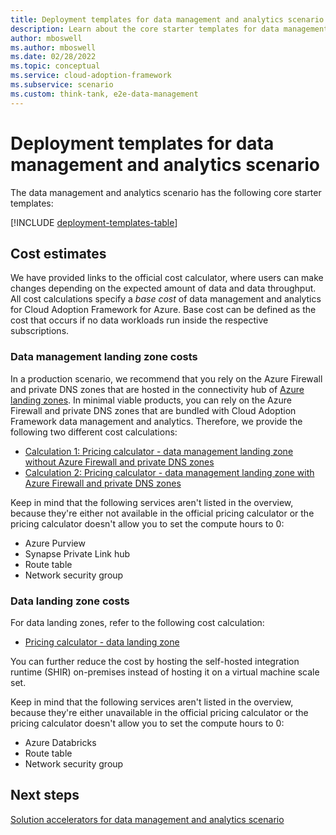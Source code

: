 ```yaml
---
title: Deployment templates for data management and analytics scenario deployments
description: Learn about the core starter templates for data management and analytics scenario deployments.
author: mboswell
ms.author: mboswell
ms.date: 02/28/2022
ms.topic: conceptual
ms.service: cloud-adoption-framework
ms.subservice: scenario
ms.custom: think-tank, e2e-data-management
---
```


# Deployment templates for data management and analytics scenario

The data management and analytics scenario has the following core starter templates:

[!INCLUDE [deployment-templates-table](../includes/deployment-templates-table.md)]

## Cost estimates

We have provided links to the official cost calculator, where users can make changes depending on the expected amount of data and data throughput. All cost calculations specify a *base cost* of data management and analytics for Cloud Adoption Framework for Azure. Base cost can be defined as the cost that occurs if no data workloads run inside the respective subscriptions.

### Data management landing zone costs

In a production scenario, we recommend that you rely on the Azure Firewall and private DNS zones that are hosted in the connectivity hub of [Azure landing zones](https://github.com/Azure/Enterprise-Scale). In minimal viable products, you can rely on the Azure Firewall and private DNS zones that are bundled with Cloud Adoption Framework data management and analytics. Therefore, we provide the following two different cost calculations:

- [Calculation 1: Pricing calculator - data management landing zone without Azure Firewall and private DNS zones](https://azure.com/e/ebb7508a6d78487b9a1583878d0948cc)
- [Calculation 2: Pricing calculator - data management landing zone with Azure Firewall and private DNS zones](https://azure.com/e/658478643d4b46fdbf8b1972c4b0704b)

Keep in mind that the following services aren't listed in the overview, because they're either not available in the official pricing calculator or the pricing calculator doesn't allow you to set the compute hours to 0:

- Azure Purview
- Synapse Private Link hub
- Route table
- Network security group

### Data landing zone costs

For data landing zones, refer to the following cost calculation:

- [Pricing calculator - data landing zone](https://azure.com/e/55cb6feafcc24cec8cfeb10486d54ab5)

You can further reduce the cost by hosting the self-hosted integration runtime (SHIR) on-premises instead of hosting it on a virtual machine scale set.

Keep in mind that the following services aren't listed in the overview, because they're either unavailable in the official pricing calculator or the pricing calculator doesn't allow you to set the compute hours to 0:

- Azure Databricks
- Route table
- Network security group

## Next steps

[Solution accelerators for data management and analytics scenario](solution-accelerators.md)
